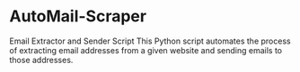 # AutoMail-Scraper
Email Extractor and Sender Script This Python script automates the process of extracting email addresses from a given website and sending emails to those addresses. 
